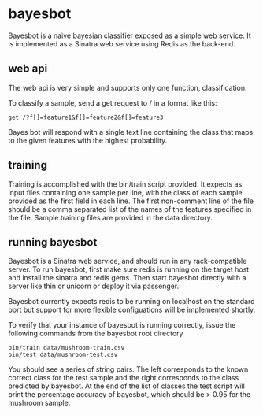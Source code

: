 # bayesbot

Bayesbot is a naive bayesian classifier exposed as a simple
web service. It is implemented as a Sinatra web service
using Redis as the back-end.

## web api

The web api is very simple and supports only one function,
classification.

To classify a sample, send a get request to / in a format like this:

    get /?f[]=feature1&f[]=feature2&f[]=feature3

Bayes bot will respond with a single text line containing the class
that maps to the given features with the highest probability.

## training

Training is accomplished with the bin/train script provided. It
expects as input files containing one sample per line, with the class
of each sample provided as the first field in each line. The first
non-comment line of the file should be a comma separated list of the
names of the features specified in the file. Sample training files are
provided in the data directory.

## running bayesbot

Bayesbot is a Sinatra web service, and should run in any
rack-compatible server. To run bayesbot, first make sure redis is
running on the target host and install the sinatra and redis
gems. Then start bayesbot directly with a server like thin or unicorn
or deploy it via passenger.

Bayesbot currently expects redis to be running on localhost on the
standard port but support for more flexible configuations will be
implemented shortly.

To verify that your instance of bayesbot is running correctly,
issue the following commands from the bayesbot root directory

    bin/train data/mushroom-train.csv
    bin/test data/mushroom-test.csv

You should see a series of string pairs. The left corresponds to the
known correct class for the test sample and the right corresponds to
the class predicted by bayesbot. At the end of the list of classes
the test script will print the percentage accuracy of bayesbot, which
should be > 0.95 for the mushroom sample.
